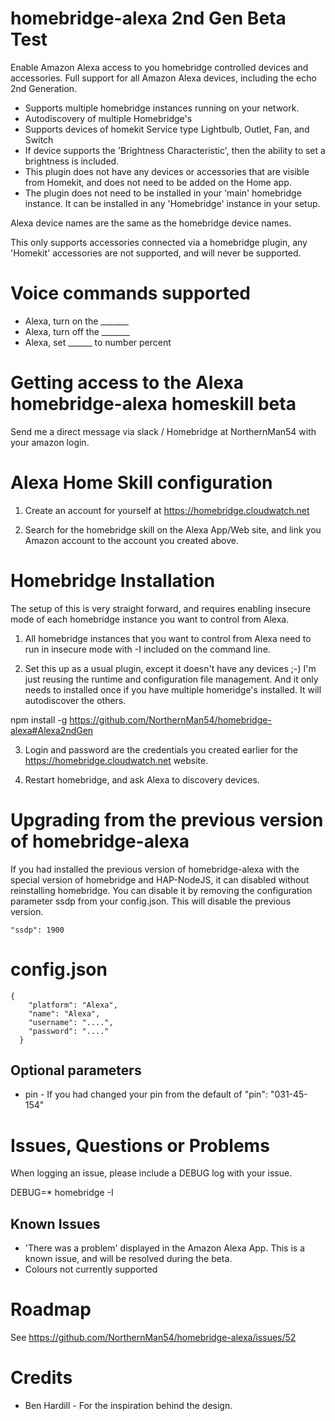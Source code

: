 # homebridge-alexa 2nd Gen Beta Test

Enable Amazon Alexa access to you homebridge controlled devices and accessories.  Full support for all Amazon Alexa devices, including the echo 2nd Generation.

* Supports multiple homebridge instances running on your network.
* Autodiscovery of multiple Homebridge's
* Supports devices of homekit Service type Lightbulb, Outlet, Fan, and Switch
* If device supports the 'Brightness Characteristic', then the ability to set a
brightness is included.
* This plugin does not have any devices or accessories that are visible from Homekit,
and does not need to be added on the Home app.
* The plugin does not need to be installed in your 'main' homebridge instance.  It
can be installed in any 'Homebridge' instance in your setup.

Alexa device names are the same as the homebridge device names.

This only supports accessories connected via a homebridge plugin, any 'Homekit'
accessories are not supported, and will never be supported.

# Voice commands supported

* Alexa, turn on the _______
* Alexa, turn off the _______
* Alexa, set ______ to number percent

# Getting access to the Alexa homebridge-alexa homeskill beta

Send me a direct message via slack / Homebridge at NorthernMan54 with your amazon login.

# Alexa Home Skill configuration

1. Create an account for yourself at https://homebridge.cloudwatch.net

2. Search for the homebridge skill on the Alexa App/Web site, and link you Amazon account to the account you created above.

# Homebridge Installation

The setup of this is very straight forward, and requires enabling insecure mode of each homebridge instance you want to control from Alexa.

1. All homebridge instances that you want to control from Alexa need to run in insecure
mode with -I included on the command line.

2. Set this up as a usual plugin, except it doesn't have any devices ;-)  I'm just
reusing the runtime and configuration file management. And it only needs to installed once if you have multiple homeridge's installed.  It will autodiscover the others.

npm install -g https://github.com/NorthernMan54/homebridge-alexa#Alexa2ndGen

3. Login and password are the credentials you created earlier for the https://homebridge.cloudwatch.net website.

4. Restart homebridge, and ask Alexa to discovery devices.

# Upgrading from the previous version of homebridge-alexa

If you had installed the previous version of homebridge-alexa with the special version of homebridge and HAP-NodeJS, it can disabled without reinstalling homebridge.  You can disable it by removing the configuration parameter ssdp from your config.json.  This will disable the previous version.

```
"ssdp": 1900
```

# config.json

```
{
    "platform": "Alexa",
    "name": "Alexa",
    "username": "....",
    "password": "...."
  }
```
## Optional parameters

* pin - If you had changed your pin from the default of "pin": "031-45-154"

# Issues, Questions or Problems

When logging an issue, please include a DEBUG log with your issue.

DEBUG=* homebridge -I

## Known Issues

* 'There was a problem' displayed in the Amazon Alexa App.  This is a known issue, and will be resolved during the beta.
* Colours not currently supported

# Roadmap

See https://github.com/NorthernMan54/homebridge-alexa/issues/52

# Credits

* Ben Hardill - For the inspiration behind the design.
